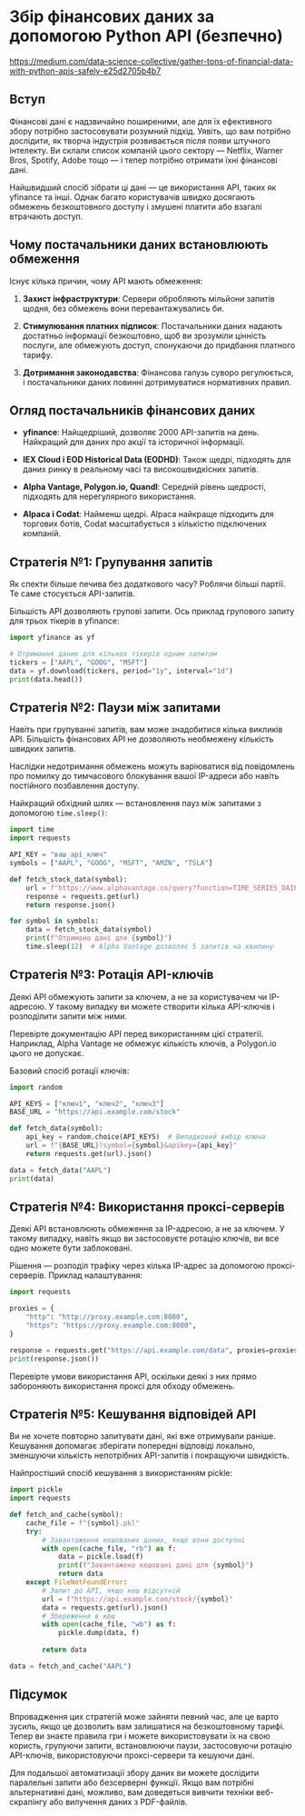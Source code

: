 



# Збір фінансових даних за допомогою Python API (безпечно)

https://medium.com/data-science-collective/gather-tons-of-financial-data-with-python-apis-safely-e25d2705b4b7

## Вступ

Фінансові дані є надзвичайно поширеними, але для їх ефективного збору потрібно застосовувати розумний підхід. Уявіть, що вам потрібно дослідити, як творча індустрія розвивається після появи штучного інтелекту. Ви склали список компаній цього сектору — Netflix, Warner Bros, Spotify, Adobe тощо — і тепер потрібно отримати їхні фінансові дані.

Найшвидший спосіб зібрати ці дані — це використання API, таких як yfinance та інші. Однак багато користувачів швидко досягають обмежень безкоштовного доступу і змушені платити або взагалі втрачають доступ.

## Чому постачальники даних встановлюють обмеження

Існує кілька причин, чому API мають обмеження:

1. **Захист інфраструктури**: Сервери обробляють мільйони запитів щодня, без обмежень вони перевантажувались би.
   
2. **Стимулювання платних підписок**: Постачальники даних надають достатньо інформації безкоштовно, щоб ви зрозуміли цінність послуги, але обмежують доступ, спонукаючи до придбання платного тарифу.
   
3. **Дотримання законодавства**: Фінансова галузь суворо регулюється, і постачальники даних повинні дотримуватися нормативних правил.

## Огляд постачальників фінансових даних

- **yfinance**: Найщедріший, дозволяє 2000 API-запитів на день. Найкращий для даних про акції та історичної інформації.
  
- **IEX Cloud і EOD Historical Data (EODHD)**: Також щедрі, підходять для даних ринку в реальному часі та високошвидкісних запитів.
  
- **Alpha Vantage, Polygon.io, Quandl**: Середній рівень щедрості, підходять для нерегулярного використання.
  
- **Alpaca і Codat**: Найменш щедрі. Alpaca найкраще підходить для торгових ботів, Codat масштабується з кількістю підключених компаній.

## Стратегія №1: Групування запитів

Як спекти більше печива без додаткового часу? Роблячи більші партії. Те саме стосується API-запитів.

Більшість API дозволяють групові запити. Ось приклад групового запиту для трьох тікерів в yfinance:

```python
import yfinance as yf

# Отримання даних для кількох тікерів одним запитом
tickers = ["AAPL", "GOOG", "MSFT"]
data = yf.download(tickers, period="1y", interval="1d")
print(data.head())
```

## Стратегія №2: Паузи між запитами

Навіть при групуванні запитів, вам може знадобитися кілька викликів API. Більшість фінансових API не дозволяють необмежену кількість швидких запитів.

Наслідки недотримання обмежень можуть варіюватися від повідомлень про помилку до тимчасового блокування вашої IP-адреси або навіть постійного позбавлення доступу.

Найкращий обхідний шлях — встановлення пауз між запитами з допомогою `time.sleep()`:

```python
import time
import requests

API_KEY = "ваш_api_ключ"
symbols = ["AAPL", "GOOG", "MSFT", "AMZN", "TSLA"]

def fetch_stock_data(symbol):
    url = f"https://www.alphavantage.co/query?function=TIME_SERIES_DAILY&symbol={symbol}&apikey={API_KEY}"
    response = requests.get(url)
    return response.json()

for symbol in symbols:
    data = fetch_stock_data(symbol)
    print(f"Отримано дані для {symbol}")
    time.sleep(12)  # Alpha Vantage дозволяє 5 запитів на хвилину
```

## Стратегія №3: Ротація API-ключів

Деякі API обмежують запити за ключем, а не за користувачем чи IP-адресою. У такому випадку ви можете створити кілька API-ключів і розподілити запити між ними.

Перевірте документацію API перед використанням цієї стратегії. Наприклад, Alpha Vantage не обмежує кількість ключів, а Polygon.io цього не допускає.

Базовий спосіб ротації ключів:

```python
import random

API_KEYS = ["ключ1", "ключ2", "ключ3"]
BASE_URL = "https://api.example.com/stock"

def fetch_data(symbol):
    api_key = random.choice(API_KEYS)  # Випадковий вибір ключа
    url = f"{BASE_URL}?symbol={symbol}&apikey={api_key}"
    return requests.get(url).json()

data = fetch_data("AAPL")
print(data)
```

## Стратегія №4: Використання проксі-серверів

Деякі API встановлюють обмеження за IP-адресою, а не за ключем. У такому випадку, навіть якщо ви застосовуєте ротацію ключів, ви все одно можете бути заблоковані.

Рішення — розподіл трафіку через кілька IP-адрес за допомогою проксі-серверів. Приклад налаштування:

```python
import requests

proxies = {
    "http": "http://proxy.example.com:8080",
    "https": "https://proxy.example.com:8080",
}

response = requests.get("https://api.example.com/data", proxies=proxies)
print(response.json())
```

Перевірте умови використання API, оскільки деякі з них прямо забороняють використання проксі для обходу обмежень.

## Стратегія №5: Кешування відповідей API

Ви не хочете повторно запитувати дані, які вже отримували раніше. Кешування допомагає зберігати попередні відповіді локально, зменшуючи кількість непотрібних API-запитів і покращуючи швидкість.

Найпростіший спосіб кешування з використанням pickle:

```python
import pickle
import requests

def fetch_and_cache(symbol):
    cache_file = f"{symbol}.pkl"
    try:
        # Завантаження кешованих даних, якщо вони доступні
        with open(cache_file, "rb") as f:
            data = pickle.load(f)
            print(f"Завантажено кешовані дані для {symbol}")
            return data
    except FileNotFoundError:
        # Запит до API, якщо кеш відсутній
        url = f"https://api.example.com/stock/{symbol}"
        data = requests.get(url).json()
        # Збереження в кеш
        with open(cache_file, "wb") as f:
            pickle.dump(data, f)
        
        return data

data = fetch_and_cache("AAPL")
```

## Підсумок

Впровадження цих стратегій може зайняти певний час, але це варто зусиль, якщо це дозволить вам залишатися на безкоштовному тарифі. Тепер ви знаєте правила гри і можете використовувати їх на свою користь, групуючи запити, встановлюючи паузи, застосовуючи ротацію API-ключів, використовуючи проксі-сервери та кешуючи дані.

Для подальшої автоматизації збору даних ви можете дослідити паралельні запити або безсерверні функції. Якщо вам потрібні альтернативні дані, можливо, вам доведеться вивчити техніки веб-скрапінгу або вилучення даних з PDF-файлів.
